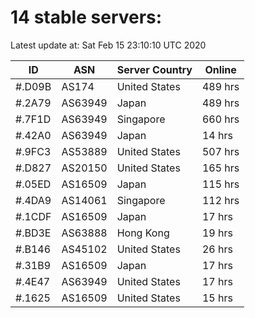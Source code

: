 # 14 stable servers:

Latest update at: Sat Feb 15 23:10:10 UTC 2020

| ID | ASN | Server Country | Online |
| -- | --- | -------------- | ------ |
| #.D09B | AS174 | United States | 489 hrs |
| #.2A79 | AS63949 | Japan | 489 hrs |
| #.7F1D | AS63949 | Singapore | 660 hrs |
| #.42A0 | AS63949 | Japan | 14 hrs |
| #.9FC3 | AS53889 | United States | 507 hrs |
| #.D827 | AS20150 | United States | 165 hrs |
| #.05ED | AS16509 | Japan | 115 hrs |
| #.4DA9 | AS14061 | Singapore | 112 hrs |
| #.1CDF | AS16509 | Japan | 17 hrs |
| #.BD3E | AS63888 | Hong Kong | 19 hrs |
| #.B146 | AS45102 | United States | 26 hrs |
| #.31B9 | AS16509 | Japan | 17 hrs |
| #.4E47 | AS63949 | United States | 17 hrs |
| #.1625 | AS16509 | United States | 15 hrs |

